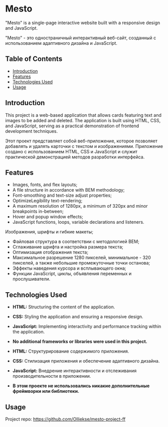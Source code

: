 # Mesto

"Mesto" is a single-page interactive website built with a responsive design and JavaScript.

"Mesto" - это одностраничный интерактивный веб-сайт, созданный с использованием адаптивного дизайна и JavaScript.

## Table of Contents

- [Introduction](#introduction)
- [Features](#features)
- [Technologies Used](#technologies-used)
- [Usage](#usage)

## Introduction

This project is a web-based application that allows cards featuring text and images to be added and deleted. The application is built using HTML, CSS, and JavaScript, serving as a practical demonstration of frontend development techniques.

Этот проект представляет собой веб-приложение, которое позволяет добавлять и удалять карточки с текстом и изображениями. Приложение создано с использованием HTML, CSS и JavaScript и служит практической демонстрацией методов разработки интерфейса.

## Features

- Images, fonts, and flex layouts;
- A file structure in accordance with BEM methodology;
- Font-smoothing and text-size adjust properties;
- OptimizeLegibility text-rendering;
- A maximum resolution of 1280px, a minimum of 320px and minor breakpoints in-between;  
- Hover and popup window effects;
- JavaScript functions, loops, variable declarations and listeners.

Изображения, шрифты и гибкие макеты;
- Файловая структура в соответствии с методологией BEM;
- Сглаживание шрифта и настройка размера текста;
- Оптимизация отображения текста;
- Максимальное разрешение 1280 пикселей, минимальное - 320 пикселей, а также небольшие промежуточные точки останова;  
- Эффекты наведения курсора и всплывающего окна;
- Функции JavaScript, циклы, объявления переменных и прослушиватели.

## Technologies Used

- **HTML:** Structuring the content of the application.
- **CSS:** Styling the application and ensuring a responsive design.
- **JavaScript:** Implementing interactivity and performance tracking within the application.
- **No additional frameworks or libraries were used in this project.**

- **HTML:** Структурирование содержимого приложения.
- **CSS:** Стилизация приложения и обеспечение адаптивного дизайна.
- **JavaScript:** Внедрение интерактивности и отслеживания производительности в приложении.
- **В этом проекте не использовались никакие дополнительные фреймворки или библиотеки.**

## Usage


Project repo: https://github.com/Olliekse/mesto-project-ff

